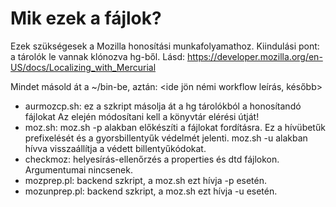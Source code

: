 Mik ezek a fájlok?
===

Ezek szükségesek a Mozilla honosítási munkafolyamathoz.
Kiindulási pont: a tárolók le vannak klónozva hg-ből.
Lásd:
https://developer.mozilla.org/en-US/docs/Localizing_with_Mercurial

Mindet másold át a ~/bin-be, aztán:
<ide jön némi workflow leírás, később>

* aurmozcp.sh: ez a szkript másolja át a hg tárolókból a honosítandó fájlokat
Az elején módosítani kell a könyvtár elérési útját!
* moz.sh: moz.sh -p alakban előkészíti a fájlokat fordításra. Ez a hívübetűk prefixelését és a gyorsbillentyűk védelmét jelenti.
moz.sh -u alakban hívva visszaállítja a védett billentyűkódokat.
* checkmoz: helyesírás-ellenőrzés a properties és dtd fájlokon. Argumentumai nincsenek.
* mozprep.pl: backend szkript, a moz.sh ezt hívja -p esetén.
* mozunprep.pl: backend szkript, a moz.sh ezt hívja -u esetén.
